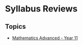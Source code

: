 # Syllabus Reviews


## Topics
- [Mathematics Advanced - Year 11](/mathematics-advanced-preliminary/)
